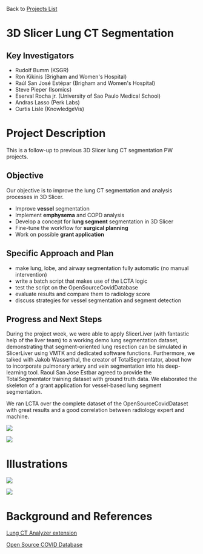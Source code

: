 Back to [Projects List](../../README.md#ProjectsList)

# 3D Slicer Lung CT Segmentation

## Key Investigators

*   Rudolf Bumm (KSGR)
*   Ron Kikinis (Brigham and Women's Hospital)
*   Raúl San José Estépar (Brigham and Women's Hospital)
*   Steve Pieper (Isomics)
*   Eserval Rocha jr. (University of Sao Paulo Medical School)
*   Andras Lasso (Perk Labs)
*   Curtis Lisle (KnowledgeVis)

# Project Description

This is a follow-up to previous 3D Slicer lung CT segmentation PW projects. 

## Objective

Our objective is to improve the lung CT segmentation and analysis processes in 3D Slicer.

*   Improve **vessel** segmentation
*   Implement **emphysema** and COPD analysis
*   Develop a concept for **lung segment** segmentation in 3D Slicer
*   Fine-tune the workflow for **surgical planning**
*   Work on possible **grant application**

## Specific Approach and Plan

*   make lung, lobe, and airway segmentation fully automatic (no manual intervention)
*   write a batch script that makes use of the LCTA logic
*   test the script on the OpenSourceCovidDatabase
*   evaluate results and compare them to radiology score 
*   discuss strategies for vessel segmentation and segment detection

## Progress and Next Steps

During the project week, we were able to apply SlicerLiver (with fantastic help of the liver team) to a working demo lung segmentation dataset, demonstrating that segment-oriented lung resection can be simulated in SlicerLiver using VMTK and dedicated software functions.
Furthermore, we talked with Jakob Wasserthal, the creator of TotalSegmentator, about how to incorporate pulmonary artery and vein segmentation into his deep-learning tool. Raoul San Jose Estbar agreed to provide the TotalSegmentator training dataset with ground truth data. We elaborated the skeleton of a grant application for vessel-based lung segment segmentation.

We ran LCTA over the complete dataset of the OpenSourceCovidDataset with great results and a good correlation between radiology expert and machine. 

![](https://user-images.githubusercontent.com/18140094/216458521-1df25eb4-63b2-4946-8b67-6881f8050024.png)

![](https://user-images.githubusercontent.com/18140094/216458649-a7862df4-4c2a-4518-a1f8-c1e0b441be9c.png)

# Illustrations

![](https://user-images.githubusercontent.com/18140094/216455289-bbf2d613-57f4-423f-8e17-0263a5cda126.png)

![](https://user-images.githubusercontent.com/18140094/216455423-5c2990be-b31d-4691-9bf9-1c3540366e4c.png)

# Background and References

[Lung CT Analyzer extension](https://github.com/rbumm/SlicerLungCTAnalyzer)

[Open Source COVID Database](https://www.mdpi.com/2306-5354/8/2/26)

